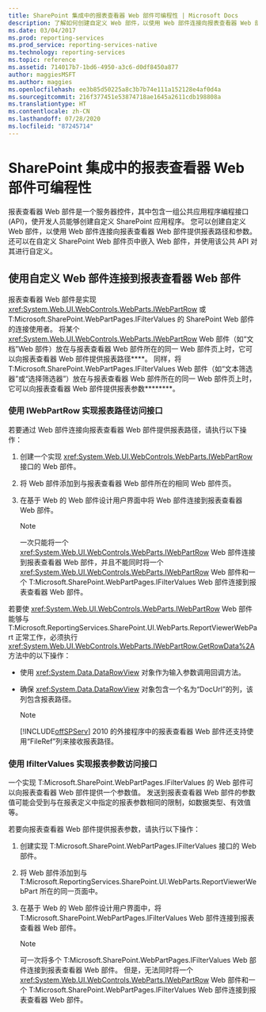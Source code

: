 ```yaml
---
title: SharePoint 集成中的报表查看器 Web 部件可编程性 | Microsoft Docs
description: 了解如何创建自定义 Web 部件，以使用 Web 部件连接向报表查看器 Web 部件提供报表路径和参数。
ms.date: 03/04/2017
ms.prod: reporting-services
ms.prod_service: reporting-services-native
ms.technology: reporting-services
ms.topic: reference
ms.assetid: 714017b7-1bd6-4950-a3c6-d0df8450a877
author: maggiesMSFT
ms.author: maggies
ms.openlocfilehash: ee3b85d50225a8c3b7b74e111a152128e4af0d4a
ms.sourcegitcommit: 216f377451e53874718ae1645a2611cdb198808a
ms.translationtype: HT
ms.contentlocale: zh-CN
ms.lasthandoff: 07/28/2020
ms.locfileid: "87245714"
---
```

# <a name="report-viewer-web-part-programmability-in-sharepoint-integration"></a>SharePoint 集成中的报表查看器 Web 部件可编程性
  报表查看器 Web 部件是一个服务器控件，其中包含一组公共应用程序编程接口 (API)，使开发人员能够创建自定义 SharePoint 应用程序。 您可以创建自定义 Web 部件，以使用 Web 部件连接向报表查看器 Web 部件提供报表路径和参数。 还可以在自定义 SharePoint Web 部件页中嵌入 Web 部件，并使用该公共 API 对其进行自定义。  
  
## <a name="connecting-to-report-viewer-web-part-with-custom-web-parts"></a>使用自定义 Web 部件连接到报表查看器 Web 部件  
 报表查看器 Web 部件是实现 <xref:System.Web.UI.WebControls.WebParts.IWebPartRow> 或 T:Microsoft.SharePoint.WebPartPages.IFilterValues 的 SharePoint Web 部件的连接使用者。 将某个 <xref:System.Web.UI.WebControls.WebParts.IWebPartRow> Web 部件（如“文档”Web 部件）放在与报表查看器 Web 部件所在的同一 Web 部件页上时，它可以向报表查看器 Web 部件提供报表路径****。 同样，将 T:Microsoft.SharePoint.WebPartPages.IFilterValues Web 部件（如“文本筛选器”或“选择筛选器”）放在与报表查看器 Web 部件所在的同一 Web 部件页上时，它可以向报表查看器 Web 部件提供报表参数********。  
  
### <a name="implementing-a-report-path-provider-with-iwebpartrow"></a>使用 IWebPartRow 实现报表路径访问接口  
 若要通过 Web 部件连接向报表查看器 Web 部件提供报表路径，请执行以下操作：  
  
1.  创建一个实现 <xref:System.Web.UI.WebControls.WebParts.IWebPartRow> 接口的 Web 部件。  
  
2.  将 Web 部件添加到与报表查看器 Web 部件所在的相同 Web 部件页。  
  
3.  在基于 Web 的 Web 部件设计用户界面中将 Web 部件连接到报表查看器 Web 部件。  
  
    > [!NOTE]  
    >  一次只能将一个 <xref:System.Web.UI.WebControls.WebParts.IWebPartRow> Web 部件连接到报表查看器 Web 部件，并且不能同时将一个 <xref:System.Web.UI.WebControls.WebParts.IWebPartRow> Web 部件和一个 T:Microsoft.SharePoint.WebPartPages.IFilterValues Web 部件连接到报表查看器 Web 部件。  
  
 若要使 <xref:System.Web.UI.WebControls.WebParts.IWebPartRow> Web 部件能够与 T:Microsoft.ReportingServices.SharePoint.UI.WebParts.ReportViewerWebPart 正常工作，必须执行 <xref:System.Web.UI.WebControls.WebParts.IWebPartRow.GetRowData%2A> 方法中的以下操作：  
  
-   使用 <xref:System.Data.DataRowView> 对象作为输入参数调用回调方法。  
  
-   确保 <xref:System.Data.DataRowView> 对象包含一个名为“DocUrl”的列，该列包含报表路径。  
  
    > [!NOTE]  
    >  [!INCLUDE[offSPServ](../includes/offspserv-md.md)] 2010 的外接程序中的报表查看器 Web 部件还支持使用“FileRef”列来接收报表路径。  
  
### <a name="implementing-a-report-parameter-provider-with-ifiltervalues"></a>使用 IfilterValues 实现报表参数访问接口  
 一个实现 T:Microsoft.SharePoint.WebPartPages.IFilterValues 的 Web 部件可以向报表查看器 Web 部件提供一个参数值。 发送到报表查看器 Web 部件的参数值可能会受到与在报表定义中指定的报表参数相同的限制，如数据类型、有效值等。  
  
 若要向报表查看器 Web 部件提供报表参数，请执行以下操作：  
  
1.  创建实现 T:Microsoft.SharePoint.WebPartPages.IFilterValues 接口的 Web 部件。  
  
2.  将 Web 部件添加到与 T:Microsoft.ReportingServices.SharePoint.UI.WebParts.ReportViewerWebPart 所在的同一页面中。  
  
3.  在基于 Web 的 Web 部件设计用户界面中，将 T:Microsoft.SharePoint.WebPartPages.IFilterValues Web 部件连接到报表查看器 Web 部件。  
  
    > [!NOTE]  
    >  可一次将多个 T:Microsoft.SharePoint.WebPartPages.IFilterValues Web 部件连接到报表查看器 Web 部件。 但是，无法同时将一个 <xref:System.Web.UI.WebControls.WebParts.IWebPartRow> Web 部件和一个 T:Microsoft.SharePoint.WebPartPages.IFilterValues Web 部件连接到报表查看器 Web 部件。  
  
  
